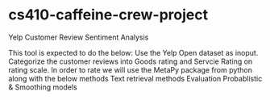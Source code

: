 # cs410-caffeine-crew-project
Yelp Customer Review Sentiment Analysis

This tool is expected to do the below:
Use the Yelp Open dataset as inoput.
Categorize the customer reviews into Goods rating and Servcie Rating on rating scale.
In order to rate we will use the MetaPy package from python along with the below methods 
  Text retrieval methods
  Evaluation
  Probablistic & Smoothing models 


